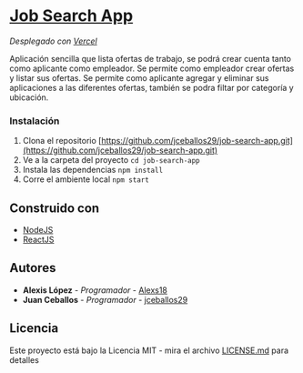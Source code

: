 # [Job Search App](https://job-search-app-two.vercel.app/)
_Desplegado con [Vercel](https://vercel.com/)_

Aplicación sencilla que lista ofertas de trabajo, se podrá crear cuenta tanto como aplicante como empleador.
Se permite como empleador crear ofertas y listar sus ofertas.
Se permite como aplicante agregar y eliminar sus aplicaciones a las diferentes ofertas, también se podra filtar por categoría y ubicación.

### Instalación

1. Clona el repositorio [https://github.com/jceballos29/job-search-app.git](https://github.com/jceballos29/job-search-app.git)
2. Ve a la carpeta del proyecto ``cd job-search-app``
3. Instala las dependencias ``npm install``
4. Corre el ambiente local ``npm start``
## Construido con

- [NodeJS](https://nodejs.org/es/) 
- [ReactJS](https://maven.apache.org/)
## Autores

* **Alexis López** - *Programador* - [Alexs18](https://github.com/Alexs18)
* **Juan Ceballos** - *Programador* - [jceballos29](https://github.com/jceballos29)

## Licencia

Este proyecto está bajo la Licencia MIT - mira el archivo [LICENSE.md](LICENSE.md) para detalles
